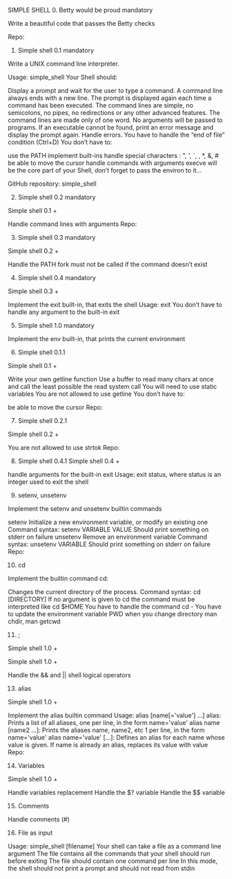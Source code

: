 SIMPLE SHELL
0. Betty would be proud
mandatory

Write a beautiful code that passes the Betty checks

Repo:


    
1. Simple shell 0.1
mandatory

Write a UNIX command line interpreter.

Usage: simple_shell
Your Shell should:

Display a prompt and wait for the user to type a command. A command line always ends with a new line.
The prompt is displayed again each time a command has been executed.
The command lines are simple, no semicolons, no pipes, no redirections or any other advanced features.
The command lines are made only of one word. No arguments will be passed to programs.
If an executable cannot be found, print an error message and display the prompt again.
Handle errors.
You have to handle the “end of file” condition (Ctrl+D)
You don’t have to:

use the PATH
implement built-ins
handle special characters : ", ', `, \, *, &, #
be able to move the cursor
handle commands with arguments
execve will be the core part of your Shell, don’t forget to pass the environ to it…



GitHub repository: simple_shell
    
2. Simple shell 0.2
mandatory

Simple shell 0.1 +

Handle command lines with arguments
Repo:


    
3. Simple shell 0.3
mandatory

Simple shell 0.2 +

Handle the PATH
fork must not be called if the command doesn’t exist


    
4. Simple shell 0.4
mandatory

Simple shell 0.3 +

Implement the exit built-in, that exits the shell
Usage: exit
You don’t have to handle any argument to the built-in exit

    
5. Simple shell 1.0
mandatory


Implement the env built-in, that prints the current environment

    
6. Simple shell 0.1.1

Simple shell 0.1 +

Write your own getline function
Use a buffer to read many chars at once and call the least possible the read system call
You will need to use static variables
You are not allowed to use getline
You don’t have to:

be able to move the cursor
Repo:


    
7. Simple shell 0.2.1

Simple shell 0.2 +

You are not allowed to use strtok
Repo:


    
8. Simple shell 0.4.1
Simple shell 0.4 +

handle arguments for the built-in exit
Usage: exit status, where status is an integer used to exit the shell


    
9. setenv, unsetenv


Implement the setenv and unsetenv builtin commands

setenv
Initialize a new environment variable, or modify an existing one
Command syntax: setenv VARIABLE VALUE
Should print something on stderr on failure
unsetenv
Remove an environment variable
Command syntax: unsetenv VARIABLE
Should print something on stderr on failure
Repo:


    
10. cd


Implement the builtin command cd:

Changes the current directory of the process.
Command syntax: cd [DIRECTORY]
If no argument is given to cd the command must be interpreted like cd $HOME
You have to handle the command cd -
You have to update the environment variable PWD when you change directory
man chdir, man getcwd

    
11. ;

Simple shell 1.0 +


    

Simple shell 1.0 +

Handle the && and || shell logical operators


    
13. alias

Simple shell 1.0 +

Implement the alias builtin command
Usage: alias [name[='value'] ...]
alias: Prints a list of all aliases, one per line, in the form name='value'
alias name [name2 ...]: Prints the aliases name, name2, etc 1 per line, in the form name='value'
alias name='value' [...]: Defines an alias for each name whose value is given. If name is already an alias, replaces its value with value
Repo:


    
14. Variables

Simple shell 1.0 +

Handle variables replacement
Handle the $? variable
Handle the $$ variable


  
15. Comments

Handle comments (#)



    
16. File as input

Usage: simple_shell [filename]
Your shell can take a file as a command line argument
The file contains all the commands that your shell should run before exiting
The file should contain one command per line
In this mode, the shell should not print a prompt and should not read from stdin
